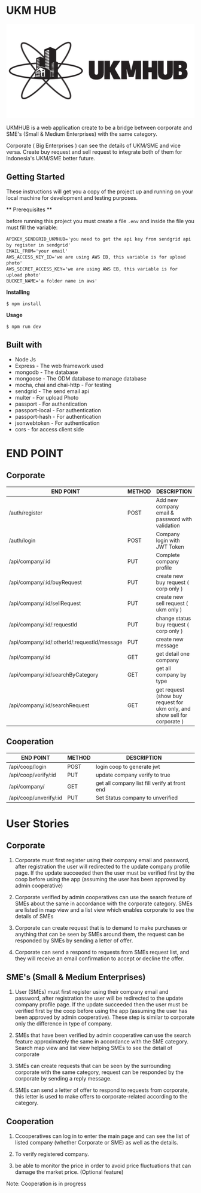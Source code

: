 # UKM HUB
![UKMHUB](ukmhub.png?raw=true "Optional Title")

UKMHUB is a web application create to be a bridge between corporate and SME's (Small & Medium Enterprises) with the same category.

Corporate ( Big Enterprises ) can see the details of UKM/SME and vice versa. Create buy request and sell request to integrate both of them for Indonesia's UKM/SME
better future.

## Getting Started
These instructions will get you a copy of the project up and running on your local machine for development and testing purposes.

** Prerequisites **

before running this project you must create a file `.env` and inside the file you must fill the variable:
```
APIKEY_SENDGRID_UKMHUB='you need to get the api key from sendgrid api by register in sendgrid'
EMAIL_FROM='your email'
AWS_ACCESS_KEY_ID='we are using AWS EB, this variable is for upload photo'
AWS_SECRET_ACCESS_KEY='we are using AWS EB, this variable is for upload photo'
BUCKET_NAME='a folder name in aws'
```

**Installing**
```
$ npm install
```

**Usage**
```
$ npm run dev
```

## Built with
* Node Js
* Express - The web framework used
* mongodb - The database
* mongoose - The ODM database to manage database
* mocha, chai and chai-http - For testing
* sendgrid - The send email api
* multer - For upload Photo
* passport - For authentication
* passport-local - For authentication
* passport-hash - For authentication
* jsonwebtoken - For authentication
* cors - for access client side

# END POINT

## Corporate

| END POINT                                 | METHOD | DESCRIPTION                                             
|-------------------------------------------|--------|--------------------------------------------------
| /auth/register                            | POST   | Add new company email & password with validation
| /auth/login                               | POST   | Company login with JWT Token                     
| /api/company/:id                          | PUT    | Complete company profile                         
| /api/company/:id/buyRequest               | PUT    | create new buy request ( corp only )             
| /api/company/:id/sellRequest              | PUT    | create new sell request ( ukm only )             
| /api/company/:id/:requestId               | PUT    | change status buy request ( corp only )                
| /api/company/:id/:otherId/:requestId/message| PUT  | create new message                     
| /api/company/:id                          | GET    | get detail one company                           
| /api/company/:id/searchByCategory         | GET    | get all company by type           
| /api/company/:id/searchRequest            | GET    | get request  (show buy request for ukm only, and show sell for corporate )                 


## Cooperation

| END POINT                 | METHOD | DESCRIPTION                                             
|---------------------------|--------|-----------------------------------------------
| /api/coop/login           | POST   | login coop to generate jwt                                                            
| /api/coop/verify/:id      | PUT    | update company verify to true                    
| /api/company/             | GET    | get all company list fill verify at front end    
| /api/coop/unverify/:id    | PUT    | Set Status company to unverified                  


# User Stories

## Corporate

1.  Corporate must first register using their company email and password, after registration the user will redirected to the update company profile page. If the update succeeded then the user must be verified first by the coop before using the app (assuming the user has been approved by admin cooperative)

2. Corporate verified by admin cooperatives can use the search feature of SMEs about the same in accordance with the corporate category. SMEs are listed in map view and a list view which enables corporate to see the details of SMEs

3. Corporate can create request that is to demand to make purchases or anything that can be seen by SMEs around them, the request can be responded by SMEs by sending a letter of offer.

4. Corporate can send a respond to requests from SMEs request list, and they will receive an email confirmation to accept or decline the offer.

## SME's (Small & Medium Enterprises)

1. User (SMEs) must first register using their company email and password, after registration the user will be redirected to the update company profile page. If the update succeeded then the user must be verified first by the coop before using the app (assuming the user has been approved by admin cooperative). These step is similar to corporate only the difference in type of company.

2. SMEs that have been verified by admin cooperative can use the search feature approximately the same in accordance with the SME category. Search map view and list view helping SMEs to see the detail of corporate

3. SMEs can create requests that can be seen by the surrounding corporate with the same category, request can be responded by the corporate by sending a reply message.

4. SMEs can send a letter of offer to respond to requests from corporate, this letter is used to make offers to corporate-related according to the category.

## Cooperation

1. Ccooperatives can log in to enter the main page and can see the list of listed company (whether Corporate or SME) as well as the details.

2. To verify registered company.

3. be able to monitor the price in order to avoid price fluctuations that can damage the market price. (Optional feature)

Note: Cooperation is in progress
